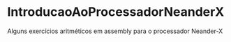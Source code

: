 # IntroducaoAoProcessadorNeanderX
Alguns exercícios aritméticos em assembly para o processador Neander-X
